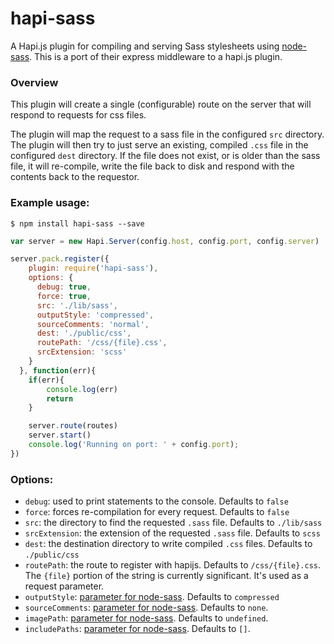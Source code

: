 # hapi-sass

A Hapi.js plugin for compiling and serving Sass stylesheets using [node-sass](https://github.com/andrew/node-sass). This is a port of their express middleware to a hapi.js plugin.

### Overview

This plugin will create a single (configurable) route on the server that will respond to requests for css files.

The plugin will map the request to a sass file in the configured `src` directory. The plugin will then try to just serve an existing, compiled `.css` file in the configured `dest` directory. If the file does not exist, or is older than the sass file, it will re-compile, write the file back to disk and respond with the contents back to the requestor.


### Example usage:

```shell
$ npm install hapi-sass --save
```

```javascript
var server = new Hapi.Server(config.host, config.port, config.server)

server.pack.register({
    plugin: require('hapi-sass'),
    options: {
      debug: true,
      force: true,
      src: './lib/sass',
      outputStyle: 'compressed',
      sourceComments: 'normal',
      dest: './public/css',
      routePath: '/css/{file}.css',
      srcExtension: 'scss'
    }
  }, function(err){
    if(err){
        console.log(err)
        return
    }

    server.route(routes)
    server.start()
    console.log('Running on port: ' + config.port);
})
```

### Options:

* `debug`: used to print statements to the console. Defaults to `false`
* `force`: forces re-compilation for every request. Defaults to `false`
* `src`: the directory to find the requested `.sass` file. Defaults to `./lib/sass`
* `srcExtension`: the extension of the requested `.sass` file. Defaults to `scss`
* `dest`: the destination directory to write compiled `.css` files. Defaults to `./public/css`
* `routePath`: the route to register with hapijs. Defaults to `/css/{file}.css`. The `{file}` portion of the string is currently significant. It's used as a request parameter.
* `outputStyle`: [parameter for node-sass](https://github.com/sass/node-sass#outputstyle). Defaults to `compressed`
* `sourceComments`: [parameter for node-sass](https://github.com/sass/node-sass#sourcecomments). Defaults to `none`.
* `imagePath`: [parameter for node-sass](https://github.com/sass/node-sass#imagepath). Defaults to `undefined`.
* `includePaths`: [parameter for node-sass](https://github.com/sass/node-sass#includepaths). Defaults to `[]`.
